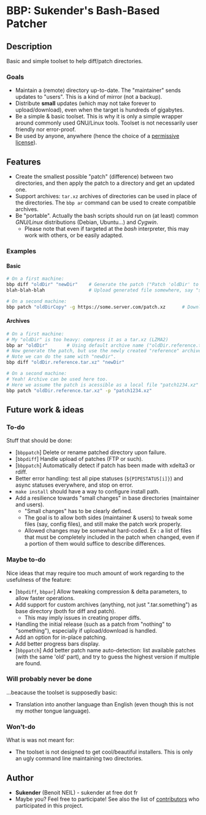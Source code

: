 # BBP: Sukender's Bash-Based Patcher

## Description
Basic and simple toolset to help diff/patch directories.

### Goals
- Maintain a (remote) directory up-to-date. The "maintainer" sends updates to "users". This is a kind of mirror (not a backup).
- Distribute **small** updates (which may not take forever to upload/download), even when the target is hundreds of gigabytes.
- Be a simple & basic toolset. This is why it is only a simple wrapper around commonly used GNU/Linux tools. Toolset is not necessarily user friendly nor error-proof.
- Be used by anyone, anywhere (hence the choice of a [permissive license](COPYING.txt)).

## Features
- Create the smallest possible "patch" (difference) between two directories, and then apply the patch to a directory and get an updated one.
- Support archives: ```tar.xz``` archives of directories can be used in place of the directories. The ```bbp ar``` command can be used to create compatible archives.
- Be "portable". Actually the bash scripts should run on (at least) common *GNU/Linux* distributions (Debian, Ubuntu...) and *Cygwin*.
  - Please note that even if targeted at the *bash* interpreter, this may work with others, or be easily adapted.

### Examples
#### Basic
```bash
# On a first machine:
bbp diff "oldDir" "newDir"    # Generate the patch ("Patch 'oldDir' to 'newDir'.xz")
blah-blah-blah                # Upload generated file somewhere, say "some.server.com/patch.xz"

# On a second machine:
bbp patch "oldDirCopy" -g https://some.server.com/patch.xz      # Download and apply patch
```

#### Archives
```bash
# On a first machine:
# My "oldDir" is too heavy: compress it as a tar.xz (LZMA2)
bbp ar "oldDir"       # Using default archive name ("oldDir.reference.tar.xz")
# Now generate the patch, but use the newly created "reference" archive in place of the source directory.
# Note we can do the same with "newDir".
bbp diff "oldDir.reference.tar.xz" "newDir"

# On a second machine:
# Yeah! Archive can be used here too.
# Here we assume the patch is acessible as a local file "patch1234.xz"
bbp patch "oldDir.reference.tar.xz" -p "patch1234.xz"
```

## Future work & ideas
### To-do
Stuff that should be done:
- [```bbppatch```] Delete or rename patched directory upon failure.
- [```bbpdiff```] Handle upload of patches (FTP or such).
- [```bbppatch```] Automatically detect if patch has been made with xdelta3 or rdiff.
- Better error handling: test all pipe statuses (```${PIPESTATUS[i]}```) and async statuses everywhere, and stop on error.
- ```make install``` should have a way to configure install path.
- Add a resilience towards "small changes" in base directories (maintainer and users).
  - "Small changes" has to be clearly defined.
  - The goal is to allow both sides (maintainer & users) to tweak some files (say, config files), and still make the patch work properly.
  - Allowed changes may be somewhat hard-coded. Ex : a list of files that must be completely included in the patch when changed, even if a portion of them would suffice to describe differences.

### Maybe to-do
Nice ideas that may require too much amount of work regarding to the usefulness of the feature:
- [```bbpdiff```, ```bbpar```] Allow tweaking compression & delta parameters, to allow faster operations.
- Add support for custom archives (anything, not just ".tar.something") as base directory (both for diff and patch).
  - This may imply issues in creating proper diffs.
- Handling the initial release (such as a patch from "nothing" to "something"), especially if upload/download is handled.
- Add an option for in-place patching.
- Add better progress bars display.
- [```bbppatch```] Add better patch name auto-detection: list available patches (with the same 'old' part), and try to guess the highest version if multiple are found.

### Will probably never be done
...beacause the toolset is supposedly basic:
- Translation into another language than English (even though this is not my mother tongue language).

### Won't-do
What is was not meant for:
- The toolset is not designed to get cool/beautiful installers. This is only an ugly command line maintaining two directories.

## Author
- **Sukender** (Benoit NEIL) - sukender at free dot fr
- Maybe you? Feel free to participate!
See also the list of [contributors](https://github.com/Sukender/bash-based-patcher/contributors) who participated in this project.

